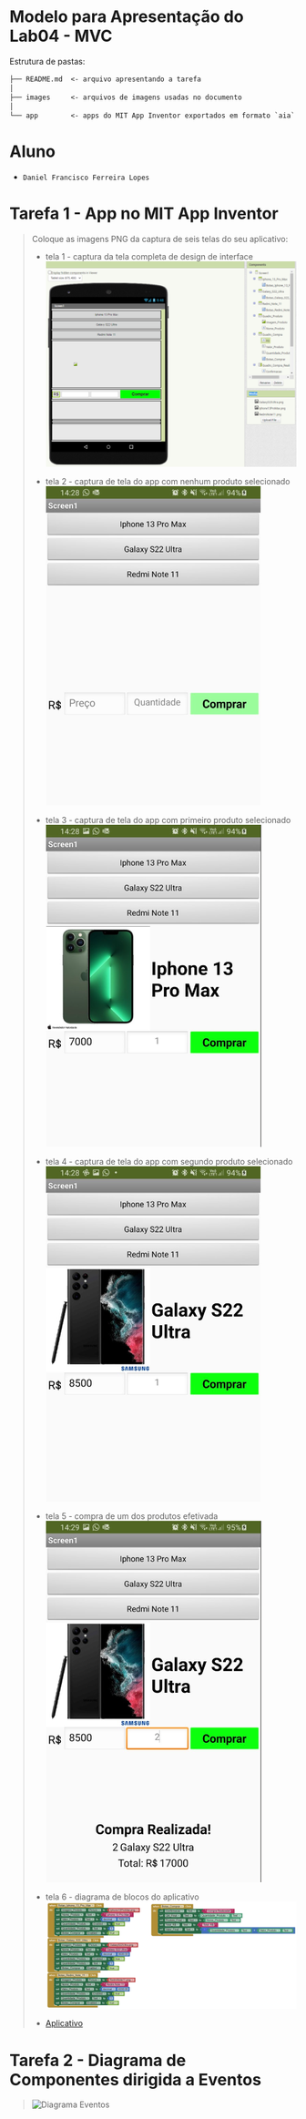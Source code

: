 # Modelo para Apresentação do Lab04 - MVC

Estrutura de pastas:

~~~
├── README.md  <- arquivo apresentando a tarefa
│
├── images     <- arquivos de imagens usadas no documento
│
└── app        <- apps do MIT App Inventor exportados em formato `aia`
~~~

# Aluno
* `Daniel Francisco Ferreira Lopes`

# Tarefa 1 - App no MIT App Inventor

> Coloque as imagens PNG da captura de seis telas do seu aplicativo:
> * tela 1 - captura da tela completa de design de interface
> ![Tela 1](images/tela1.png)
>
> * tela 2 - captura de tela do app com nenhum produto selecionado
> ![Tela 2](images/tela2.png)
>
> * tela 3 - captura de tela do app com primeiro produto selecionado
> ![Tela 3](images/tela3.png)
>
> * tela 4 - captura de tela do app com segundo produto selecionado
> ![Tela 4](images/tela4.png)
>
> * tela 5 - compra de um dos produtos efetivada
> ![Tela 5](images/tela5.png)
>
> * tela 6 - diagrama de blocos do aplicativo
> ![Tela 6](images/tela6.png)
>
>
> * [Aplicativo](app/lab4.aia)

# Tarefa 2 - Diagrama de Componentes dirigida a Eventos

> ![Diagrama Eventos](images/tarefa2.png)
